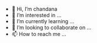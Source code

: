 - 👋 Hi, I’m chandana
- 👀 I’m interested in ...
- 🌱 I’m currently learning ...
- 💞️ I’m looking to collaborate on ...
- 📫 How to reach me ...

<!---
Full Stack Developer 👩‍💻 i dream bug 🐞and live big
--->


